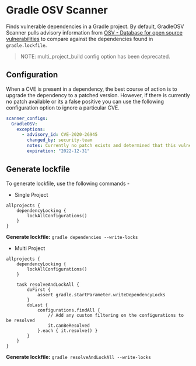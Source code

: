 # Gradle OSV Scanner

Finds vulnerable dependencies in a Gradle project. By default, GradleOSV Scanner pulls advisory information from [OSV - Database for open source vulnerabilities](https://osv.dev/) to compare against the dependencies found in `gradle.lockfile`.

> NOTE: multi_project_build config option has been deprecated.

## Configuration

When a CVE is present in a dependency, the best course of action is to upgrade the dependency to a patched version. However, if there is currently no patch available or its a false positive you can use the following configuration option to ignore a particular CVE.

```yaml
scanner_configs:
  GradleOSV:
    exceptions:
      - advisory_id: CVE-2020-26945
        changed_by: security-team
        notes: Currently no patch exists and determined that this vulnerability is not exploitable.
        expiration: "2022-12-31"
```

## Generate lockfile

To generate lockfile, use the following commands - 
- Single Project

```
allprojects {
    dependencyLocking {
        lockAllConfigurations()
    }
}
```
**Generate lockfile:** `gradle dependencies --write-locks`

- Multi Project
```
allprojects {
    dependencyLocking {
        lockAllConfigurations()
    }

    task resolveAndLockAll {
        doFirst {
            assert gradle.startParameter.writeDependencyLocks
        }
        doLast {
            configurations.findAll {
                // Add any custom filtering on the configurations to be resolved
                it.canBeResolved
            }.each { it.resolve() }
        }
    }
}
```
**Generate lockfile:** `gradle resolveAndLockAll --write-locks`
